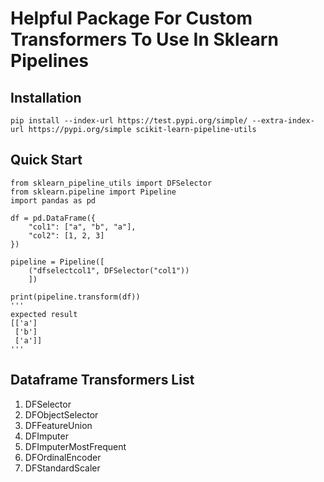# Helpful Package For Custom Transformers To Use In Sklearn Pipelines

## Installation
`pip install --index-url https://test.pypi.org/simple/ --extra-index-url https://pypi.org/simple scikit-learn-pipeline-utils`

## Quick Start
```
from sklearn_pipeline_utils import DFSelector
from sklearn.pipeline import Pipeline
import pandas as pd

df = pd.DataFrame({
    "col1": ["a", "b", "a"],
    "col2": [1, 2, 3]
})

pipeline = Pipeline([
    ("dfselectcol1", DFSelector("col1"))
    ])

print(pipeline.transform(df))
'''
expected result
[['a']
 ['b']
 ['a']]
'''
```

## Dataframe Transformers List
1. DFSelector
2. DFObjectSelector
3. DFFeatureUnion
4. DFImputer
5. DFImputerMostFrequent
6. DFOrdinalEncoder
7. DFStandardScaler 